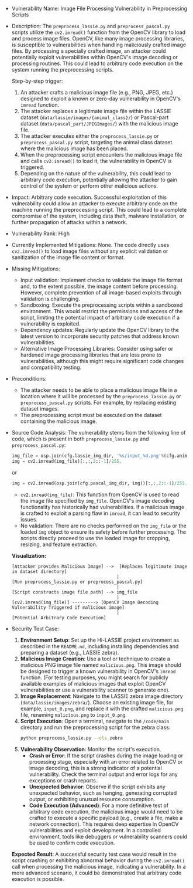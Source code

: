 - Vulnerability Name: Image File Processing Vulnerability in Preprocessing Scripts
- Description:
    The `preprocess_lassie.py` and `preprocess_pascal.py` scripts utilize the `cv2.imread()` function from the OpenCV library to load and process image files. OpenCV, like many image processing libraries, is susceptible to vulnerabilities when handling maliciously crafted image files. By processing a specially crafted image, an attacker could potentially exploit vulnerabilities within OpenCV's image decoding or processing routines. This could lead to arbitrary code execution on the system running the preprocessing scripts.

    Step-by-step trigger:
    1. An attacker crafts a malicious image file (e.g., PNG, JPEG, etc.) designed to exploit a known or zero-day vulnerability in OpenCV's `imread` function.
    2. The attacker replaces a legitimate image file within the LASSIE dataset (`data/lassie/images/{animal_class}/`) or Pascal-part dataset (`data/pascal_part/JPEGImages/`) with the malicious image file.
    3. The attacker executes either the `preprocess_lassie.py` or `preprocess_pascal.py` script, targeting the animal class dataset where the malicious image has been placed.
    4. When the preprocessing script encounters the malicious image file and calls `cv2.imread()` to load it, the vulnerability in OpenCV is triggered.
    5. Depending on the nature of the vulnerability, this could lead to arbitrary code execution, potentially allowing the attacker to gain control of the system or perform other malicious actions.

- Impact:
    Arbitrary code execution. Successful exploitation of this vulnerability could allow an attacker to execute arbitrary code on the machine running the preprocessing script. This could lead to a complete compromise of the system, including data theft, malware installation, or further propagation of attacks within a network.

- Vulnerability Rank: High

- Currently Implemented Mitigations:
    None. The code directly uses `cv2.imread()` to load image files without any explicit validation or sanitization of the image file content or format.

- Missing Mitigations:
    - Input validation: Implement checks to validate the image file format and, to the extent possible, the image content before processing. However, complete prevention of all image-based exploits through validation is challenging.
    - Sandboxing: Execute the preprocessing scripts within a sandboxed environment. This would restrict the permissions and access of the script, limiting the potential impact of arbitrary code execution if a vulnerability is exploited.
    - Dependency updates: Regularly update the OpenCV library to the latest version to incorporate security patches that address known vulnerabilities.
    - Alternative Image Processing Libraries: Consider using safer or hardened image processing libraries that are less prone to vulnerabilities, although this might require significant code changes and compatibility testing.

- Preconditions:
    - The attacker needs to be able to place a malicious image file in a location where it will be processed by the `preprocess_lassie.py` or `preprocess_pascal.py` scripts. For example, by replacing existing dataset images.
    - The preprocessing script must be executed on the dataset containing the malicious image.

- Source Code Analysis:
    The vulnerability stems from the following line of code, which is present in both `preprocess_lassie.py` and `preprocess_pascal.py`:

    ```python
    img_file = osp.join(cfg.lassie_img_dir, '%s/input_%d.png'%(cfg.animal_class, img_id)) # in preprocess_lassie.py
    img = cv2.imread(img_file)[:,:,2::-1]/255.
    ```
    or
    ```python
    img = cv2.imread(osp.join(cfg.pascal_img_dir, img))[:,:,2::-1]/255. # in preprocess_pascal.py
    ```

    - `cv2.imread(img_file)`: This function from OpenCV is used to read the image file specified by `img_file`.  OpenCV's image decoding functionality has historically had vulnerabilities. If a malicious image is crafted to exploit a parsing flaw in `imread`, it can lead to security issues.
    - No validation: There are no checks performed on the `img_file` or the loaded `img` object to ensure its safety before further processing. The scripts directly proceed to use the loaded image for cropping, resizing, and feature extraction.

    **Visualization:**

    ```
    [Attacker provides Malicious Image] -->  [Replaces legitimate image in dataset directory]
                                            |
    [Run preprocess_lassie.py or preprocess_pascal.py]
                                            |
    [Script constructs image file path] --> img_file
                                            |
    [cv2.imread(img_file)] ---------> [OpenCV Image Decoding Vulnerability Triggered if malicious image]
                                            |
    [Potential Arbitrary Code Execution]
    ```

- Security Test Case:
    1. **Environment Setup**: Set up the Hi-LASSIE project environment as described in the `README.md`, including installing dependencies and preparing a dataset (e.g., LASSIE zebra).
    2. **Malicious Image Creation**: Use a tool or technique to create a malicious PNG image file named `malicious.png`. This image should be designed to trigger a known vulnerability in OpenCV's `imread` function. (For testing purposes, you might search for publicly available examples of malicious images that exploit OpenCV vulnerabilities or use a vulnerability scanner to generate one).
    3. **Image Replacement**: Navigate to the LASSIE zebra image directory (`data/lassie/images/zebra/`). Choose an existing image file, for example, `input_0.png`, and replace it with the crafted `malicious.png` file, renaming `malicious.png` to `input_0.png`.
    4. **Script Execution**: Open a terminal, navigate to the `/code/main` directory and run the preprocessing script for the zebra class:
       ```bash
       python preprocess_lassie.py --cls zebra
       ```
    5. **Vulnerability Observation**: Monitor the script's execution.
        - **Crash or Error**: If the script crashes during the image loading or processing stage, especially with an error related to OpenCV or image decoding, this is a strong indicator of a potential vulnerability. Check the terminal output and error logs for any exceptions or crash reports.
        - **Unexpected Behavior**: Observe if the script exhibits any unexpected behavior, such as hanging, generating corrupted output, or exhibiting unusual resource consumption.
        - **Code Execution (Advanced)**: For a more definitive test of arbitrary code execution, the malicious image would need to be crafted to execute a specific payload (e.g., create a file, make a network connection). This requires deep expertise in OpenCV vulnerabilities and exploit development. In a controlled environment, tools like debuggers or vulnerability scanners could be used to confirm code execution.

    **Expected Result**: A successful security test case would result in the script crashing or exhibiting abnormal behavior during the `cv2.imread()` call when processing the malicious image, indicating a vulnerability. In a more advanced scenario, it could be demonstrated that arbitrary code execution is possible.